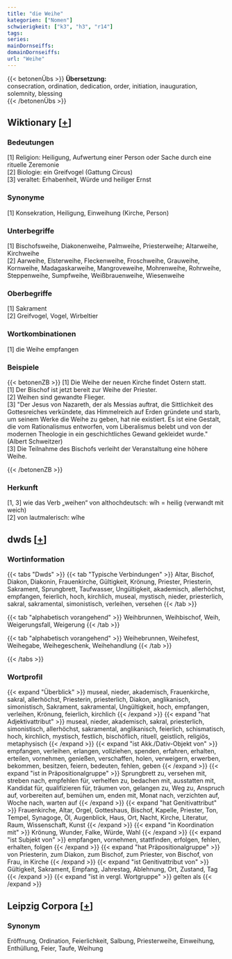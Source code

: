 ```yaml
---
title: "die Weihe"
kategorien: ["Nomen"]
schwierigkeit: ["k3", "h3", "r14"]
tags:
series:
mainDornseiffs:
domainDornseiffs:
url: "Weihe"
---
```


{{< betonenÜbs >}}
**Übersetzung:**  
consecration, ordination, dedication, order, initiation, inauguration, solemnity, blessing  
{{< /betonenÜbs >}}

## Wiktionary [[+](https://de.wiktionary.org/wiki/Weihe)]

### Bedeutungen
[1] Religion: Heiligung, Aufwertung einer Person oder Sache durch eine rituelle Zeremonie  
[2] Biologie: ein Greifvogel (Gattung Circus)  
[3] veraltet: Erhabenheit, Würde und heiliger Ernst  

### Synonyme
[1] Konsekration, Heiligung, Einweihung (Kirche, Person)  

### Unterbegriffe
[1] Bischofsweihe, Diakonenweihe, Palmweihe, Priesterweihe; Altarweihe, Kirchweihe  
[2] Aarweihe, Elsterweihe, Fleckenweihe, Froschweihe, Grauweihe, Kornweihe, Madagaskarweihe, Mangroveweihe, Mohrenweihe, Rohrweihe, Steppenweihe, Sumpfweihe, Weißbrauenweihe, Wiesenweihe  

### Oberbegriffe
[1] Sakrament  
[2] Greifvogel, Vogel, Wirbeltier  

### Wortkombinationen
[1] die Weihe empfangen  

### Beispiele
{{< betonenZB >}}
[1] Die Weihe der neuen Kirche findet Ostern statt.  
[1] Der Bischof ist jetzt bereit zur Weihe der Priester.  
[2] Weihen sind gewandte Flieger.  
[3] "Der Jesus von Nazareth, der als Messias auftrat, die Sittlichkeit des Gottesreiches verkündete, das Himmelreich auf Erden gründete und starb, um seinem Werke die Weihe zu geben, hat nie existiert. Es ist eine Gestalt, die vom Rationalismus entworfen, vom Liberalismus belebt und von der modernen Theologie in ein geschichtliches Gewand gekleidet wurde." (Albert Schweitzer)  
[3] Die Teilnahme des Bischofs verleiht der Veranstaltung eine höhere Weihe.  

{{< /betonenZB >}}
### Herkunft
[1, 3] wie das Verb „weihen“ von althochdeutsch: wîh = heilig (verwandt mit weich)  
[2] von lautmalerisch: wîhe  



## dwds [[+](https://www.dwds.de/wb/Weihe)]

### Wortinformation
{{< tabs "Dwds" >}}
{{< tab "Typische Verbindungen" >}}
Altar, Bischof, Diakon, Diakonin, Frauenkirche, Gültigkeit, Krönung, Priester, Priesterin, Sakrament, Sprungbrett, Taufwasser, Ungültigkeit, akademisch, allerhöchst, empfangen, feierlich, hoch, kirchlich, museal, mystisch, nieder, priesterlich, sakral, sakramental, simonistisch, verleihen, versehen
{{< /tab >}}

{{< tab "alphabetisch vorangehend" >}}
Weihbrunnen, Weihbischof, Weih, Weigerungsfall, Weigerung
{{< /tab >}}

{{< tab "alphabetisch vorangehend" >}}
Weihebrunnen, Weihefest, Weihegabe, Weihegeschenk, Weihehandlung
{{< /tab >}}

{{< /tabs >}}

### Wortprofil
{{< expand "Überblick" >}} museal, nieder, akademisch, Frauenkirche, sakral, allerhöchst, Priesterin, priesterlich, Diakon, anglikanisch, simonistisch, Sakrament, sakramental, Ungültigkeit, hoch, empfangen, verleihen, Krönung, feierlich, kirchlich {{< /expand >}}
{{< expand "hat Adjektivattribut" >}} museal, nieder, akademisch, sakral, priesterlich, simonistisch, allerhöchst, sakramental, anglikanisch, feierlich, schismatisch, hoch, kirchlich, mystisch, festlich, bischöflich, rituell, geistlich, religiös, metaphysisch {{< /expand >}}
{{< expand "ist Akk./Dativ-Objekt von" >}} empfangen, verleihen, erlangen, vollziehen, spenden, erfahren, erhalten, erteilen, vornehmen, genießen, verschaffen, holen, verweigern, erwerben, bekommen, besitzen, feiern, bedeuten, fehlen, geben {{< /expand >}}
{{< expand "ist in Präpositionalgruppe" >}} Sprungbrett zu, versehen mit, streben nach, empfehlen für, verhelfen zu, bedachen mit, ausstatten mit, Kandidat für, qualifizieren für, träumen von, gelangen zu, Weg zu, Anspruch auf, vorbereiten auf, bemühen um, enden mit, Monat nach, verzichten auf, Woche nach, warten auf {{< /expand >}}
{{< expand "hat Genitivattribut" >}} Frauenkirche, Altar, Orgel, Gotteshaus, Bischof, Kapelle, Priester, Ton, Tempel, Synagoge, Öl, Augenblick, Haus, Ort, Nacht, Kirche, Literatur, Raum, Wissenschaft, Kunst {{< /expand >}}
{{< expand "in Koordination mit" >}} Krönung, Wunder, Falke, Würde, Wahl {{< /expand >}}
{{< expand "ist Subjekt von" >}} empfangen, vornehmen, stattfinden, erfolgen, fehlen, erhalten, folgen {{< /expand >}}
{{< expand "hat Präpositionalgruppe" >}} von Priesterin, zum Diakon, zum Bischof, zum Priester, von Bischof, von Frau, in Kirche {{< /expand >}}
{{< expand "ist Genitivattribut von" >}} Gültigkeit, Sakrament, Empfang, Jahrestag, Ablehnung, Ort, Zustand, Tag {{< /expand >}}
{{< expand "ist in vergl. Wortgruppe" >}} gelten als {{< /expand >}}

## Leipzig Corpora [[+](https://corpora.uni-leipzig.de/en/res?word=Weihe&corpusId=deu_newscrawl-public_2018)]


### Synonym
Eröffnung, Ordination, Feierlichkeit, Salbung, Priesterweihe, Einweihung, Enthüllung, Feier, Taufe, Weihung

